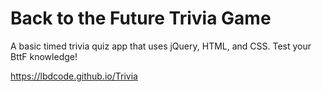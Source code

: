 # Back to the Future Trivia Game

A basic timed trivia quiz app that uses jQuery, HTML, and CSS. Test your BttF knowledge!

https://lbdcode.github.io/Trivia

